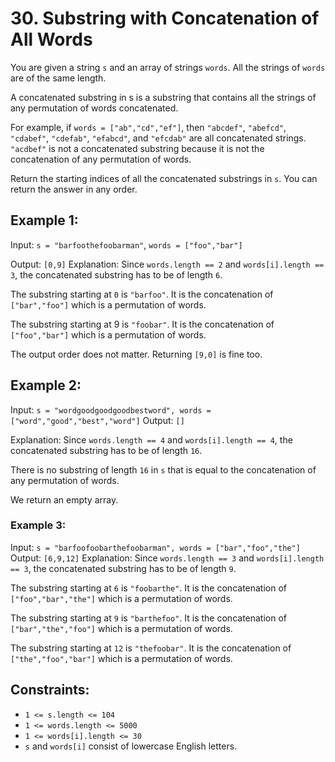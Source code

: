 # 30. Substring with Concatenation of All Words

You are given a string `s` and an array of strings `words`. All the strings of `words` are of the same length.

A concatenated substring in s is a substring that contains all the strings of any permutation of words concatenated.

For example, if `words = ["ab","cd","ef"]`, then `"abcdef"`, `"abefcd"`, `"cdabef"`, `"cdefab"`, `"efabcd"`, and `"efcdab"` are all concatenated strings. `"acdbef"` is not a concatenated substring because it is not the concatenation of any permutation of words.<p>
Return the starting indices of all the concatenated substrings in `s`. You can return the answer in any order.

 

## Example 1:

Input: `s = "barfoothefoobarman"`, `words = ["foo","bar"]`<p>
Output: `[0,9]`
Explanation: Since `words.length == 2` and `words[i].length == 3`, the concatenated substring has to be of length `6`.<p>
The substring starting at `0` is `"barfoo"`. It is the concatenation of `["bar","foo"]` which is a permutation of words.<p>
The substring starting at 9 is `"foobar"`. It is the concatenation of `["foo","bar"]` which is a permutation of words.<p>
The output order does not matter. Returning `[9,0]` is fine too.
## Example 2:

Input: `s = "wordgoodgoodgoodbestword", words = ["word","good","best","word"]`
Output: `[]`<p>
Explanation: Since `words.length == 4` and `words[i].length == 4`, the concatenated substring has to be of length `16`.<p>
There is no substring of length `16` in `s` that is equal to the concatenation of any permutation of words.<p>
We return an empty array.
### Example 3:

Input: `s = "barfoofoobarthefoobarman", words = ["bar","foo","the"]`
Output: `[6,9,12]`
Explanation: Since `words.length == 3` and `words[i].length == 3`, the concatenated substring has to be of length `9`.<p>
The substring starting at `6` is `"foobarthe"`. It is the concatenation of `["foo","bar","the"]` which is a permutation of words.<p>
The substring starting at `9` is `"barthefoo"`. It is the concatenation of `["bar","the","foo"]` which is a permutation of words.<p>
The substring starting at `12` is `"thefoobar"`. It is the concatenation of `["the","foo","bar"]` which is a permutation of words.
 

## Constraints:

- `1 <= s.length <= 104`
- `1 <= words.length <= 5000`
- `1 <= words[i].length <= 30`
- `s` and `words[i]` consist of lowercase English letters.
